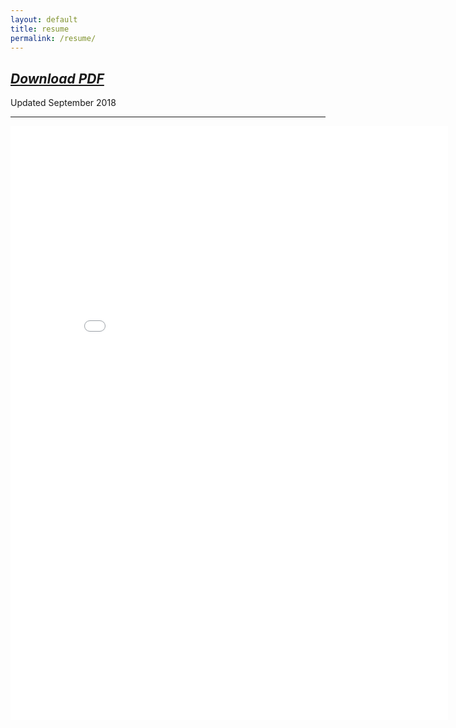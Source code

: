```yaml
---
layout: default
title: resume
permalink: /resume/
---
```




<h2><a href="/img/BP_Brown_resume_092718.pdf"><em>Download PDF</em></a></h2>
<p>Updated September 2018</p>
<hr>

<embed src="/img/BP_Brown_resume_092718.pdf" width="700px" height="950px" />

